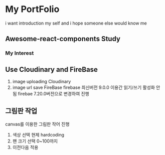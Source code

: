 # My PortFolio
i want introduction my self and 
i hope someone else would know me

## Awesome-react-components Study


### My Interest


## Use Cloudinary and FireBase
1. image uploading Cloudinary
2. image url save FireBase
firebase 최신버전 9.0.0 이용간 읽기/쓰기 활성화 안됨
firebae 7.20.0버전으로 변경하여 진행


## 그림판 작업
canvas를 이용한 그림판 작어 진행
1. 색상 선택 현제 hardcoding
2. 팬 크기 선택 0~100까지
3. 이전다음 적용



